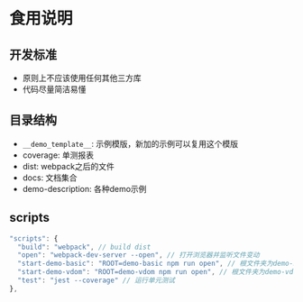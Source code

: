 # 食用说明

## 开发标准

- 原则上不应该使用任何其他三方库
- 代码尽量简洁易懂

## 目录结构

- `__demo_template__`: 示例模版，新加的示例可以复用这个模版
- coverage: 单测报表
- dist: webpack之后的文件
- docs: 文档集合
- demo-description: 各种demo示例

## scripts

```js
"scripts": {
  "build": "webpack", // build dist
  "open": "webpack-dev-server --open", // 打开浏览器并监听文件变动
  "start-demo-basic": "ROOT=demo-basic npm run open", // 根文件夹为demo-basic启动
  "start-demo-vdom": "ROOT=demo-vdom npm run open", // 根文件夹为demo-vdom启动
  "test": "jest --coverage" // 运行单元测试
},
```